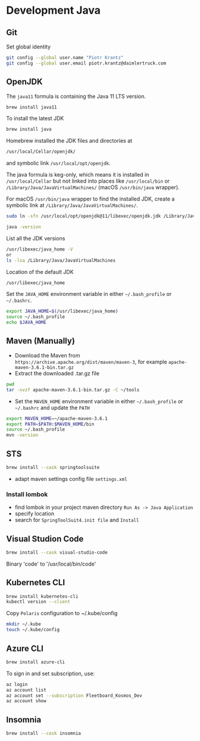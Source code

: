 # Development Java

## Git

Set global identity

```bash
git config --global user.name "Piotr Krantz"
git config --global user.email piotr.krantz@daimlertruck.com
```

## OpenJDK

The `java11` formula is containing the Java 11 LTS version.

```bash
brew install java11
```

To install the latest JDK

```bash
brew install java
```

Homebrew installed the JDK files and directories at

```bash
/usr/local/Cellar/openjdk/
```

and symbolic link `/usr/local/opt/openjdk`.

The java formula is keg-only, which means it is installed in `/usr/local/Cellar` but not linked into places like `/usr/local/bin` or `/Library/Java/JavaVirtualMachines/` (macOS `/usr/bin/java` wrapper).

For macOS `/usr/bin/java` wrapper to find the installed JDK, create a symbolic link at `/Library/Java/JavaVirtualMachines/`.

```bash
sudo ln -sfn /usr/local/opt/openjdk@11/libexec/openjdk.jdk /Library/Java/JavaVirtualMachines/openjdk-11.jdk

java -version
```

List all the JDK versions

```bash
/usr/libexec/java_home -V
or
ls -lsa /Library/Java/JavaVirtualMachines
```

Location of the default JDK

```bash
/usr/libexec/java_home
```

Set the `JAVA_HOME` environment variable in either `~/.bash_profile` or `~/.bashrc`.

```bash
export JAVA_HOME=$(/usr/libexec/java_home)
source ~/.bash_profile
echo $JAVA_HOME
```

## Maven (Manually)

- Download the Maven from `https://archive.apache.org/dist/maven/maven-3`, for example `apache-maven-3.6.1-bin.tar.gz`
- Extract the downloaded .tar.gz file

```bash
pwd
tar -xvzf apache-maven-3.6.1-bin.tar.gz -C ~/tools
```

- Set the `MAVEN_HOME` environment variable in either `~/.bash_profile` or `~/.bashrc` and update the `PATH`

```bash
export MAVEN_HOME=~/apache-maven-3.6.1
export PATH=$PATH:$MAVEN_HOME/bin
source ~/.bash_profile
mvn -version
```

## STS

```bash
brew install --cask springtoolsuite
```

- adapt maven settings config file `settings.xml`

### Install lombok

- find lombok in your project maven directory `Run As -> Java Application`
- specify location
- search for `SpringToolSuit4.init file` and `Install`

## Visual Studion Code

```bash
brew install --cask visual-studio-code
```

Binary 'code' to '/usr/local/bin/code'

## Kubernetes CLI

```bash
brew install kubernetes-cli
kubectl version --client
```

Copy `Polaris` configuration to ~/.kube/config

```bash
mkdir ~/.kube
touch ~/.kube/config
```

## Azure CLI

```bash
brew install azure-cli
```

To sign in and set subscription, use:

```bash
az login
az account list
az account set --subscription Fleetboard_Kosmos_Dev
az account show
```

## Insomnia

```bash
brew install --cask insomnia
```
